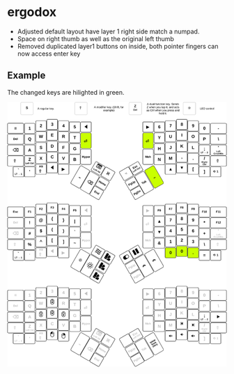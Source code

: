 # ergodox
- Adjusted default layout have layer 1 right side match a numpad.
- Space on right thumb as well as the original left thumb
- Removed duplicated layer1 buttons on inside, both pointer fingers can now access enter key

## Example
The changed keys are hilighted in green.

![Screenshot Shows 3 Changed Keys](./artwork/example.svg)
